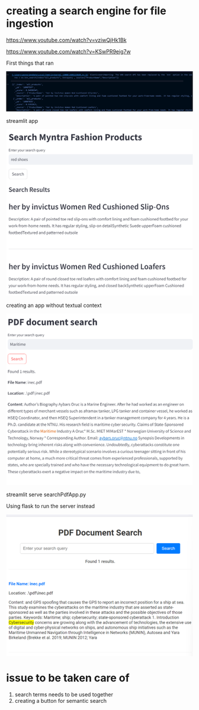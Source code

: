 # creating a search engine for file ingestion

https://www.youtube.com/watch?v=vziwQjHk1Bk

https://www.youtube.com/watch?v=KSwPR9eig7w

First things that ran

![](2024-05-26-22-51-37.png)

streamlit app

![](2024-05-26-23-11-20.png)

creating an app without textual context

![alt text](image.png)

streamlit serve searchPdfApp.py

Using flask to run the server instead

![](2024-05-27-07-41-32.png)

# issue to be taken care of 

1. search terms needs to be used together
2. creating a button for semantic search


